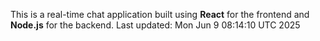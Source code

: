 This is a real-time chat application built using **React** for the frontend and **Node.js** for the backend.
Last updated: Mon Jun  9 08:14:10 UTC 2025
